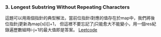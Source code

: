 ### 3. Longest Substring Without Repeating Characters

這題可以用兩個指針的典型解法，當前位指針i對應的值存在於map中，我們將後位指針j更新為map[s[i]]+1，
但這裡不要忘記了j只能愈大不能變小，用一個res紀錄遍歷數組時i-j+1的最大值即是答案。
[Leetcode](https://leetcode.com/problems/longest-substring-without-repeating-characters/)
